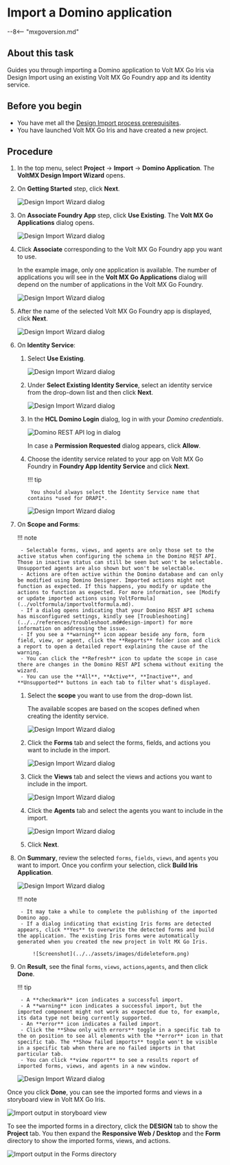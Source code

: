 # Import a Domino application 

--8<-- "mxgoversion.md"

## About this task

Guides you through importing a Domino application to Volt MX Go Iris via Design Import using an existing Volt MX Go Foundry app and its identity service.

## Before you begin

- You have met all the [Design Import process prerequisites](../../tutorials/designimport.md#before-you-begin).  
- You have launched Volt MX Go Iris and have created a new project.

## Procedure

1. In the top menu, select **Project** &rarr; **Import** &rarr; **Domino Application**. The **VoltMX Design Import Wizard** opens.

2. On **Getting Started** step, click **Next**.

    ![Design Import Wizard dialog](../../assets/images/diwizard.png)

3. On **Associate Foundry App** step, click **Use Existing**. The **Volt MX Go Applications** dialog opens.

    ![Design Import Wizard dialog](../../assets/images/difoundryapp.png)

4. Click **Associate** corresponding to the Volt MX Go Foundry app you want to use. 

    In the example image, only one application is available. The number of applications you will see in the **Volt MX Go Applications** dialog will depend on the number of applications in the Volt MX Go Foundry. 

    ![Design Import Wizard dialog](../../assets/images/diassociate.png)

5. After the name of the selected Volt MX Go Foundry app is displayed, click **Next**.

    ![Design Import Wizard dialog](../../assets/images/difoundrybackend.png)

6. On **Identity Service**:

    1. Select **Use Existing**.

        ![Design Import Wizard dialog](../../assets/images/diexistdrapi.png)

    2. Under **Select Existing Identity Service**, select an identity service from the drop-down list and then click **Next**.

        ![Design Import Wizard dialog](../../assets/images/didrapi.png)

    3. In the **HCL Domino Login** dialog, log in with your *Domino credentials*.

        ![Domino REST API log in dialog](../../assets/images/dicredential.png)

        In case a **Permission Requested** dialog appears, click **Allow**.

    4. Choose the identity service related to your app on Volt MX Go Foundry in **Foundry App Identity Service** and click **Next**.

        !!! tip

            You should always select the Identity Service name that contains *used for DRAPI*.

        ![Design Import Wizard dialog](../../assets/images/difoundry.png)

7. On **Scope and Forms**:

    !!! note

        - Selectable forms, views, and agents are only those set to the active status when configuring the schema in the Domino REST API. Those in inactive status can still be seen but won't be selectable. Unsupported agents are also shown but won't be selectable. 
        - Actions are often active within the Domino database and can only be modified using Domino Designer. Imported actions might not function as expected. If this happens, you modify or update the actions to function as expected. For more information, see [Modify or update imported actions using VoltFormula](../voltformula/importvoltformula.md).
        - If a dialog opens indicating that your Domino REST API schema has misconfigured settings, kindly see [Troubleshooting](../../references/troubleshoot.md#design-import) for more information on addressing the issue.
        - If you see a **warning** icon appear beside any form, form field, view, or agent, click the **Reports** folder icon and click a report to open a detailed report explaining the cause of the warning.
        - You can click the **Refresh** icon to update the scope in case there are changes in the Domino REST API schema without exiting the wizard.
        - You can use the **All**, **Active**, **Inactive**, and **Unsupported** buttons in each tab to filter what's displayed.

    1. Select the **scope** you want to use from the drop-down list.

        The available scopes are based on the scopes defined when creating the identity service.  

        ![Design Import Wizard dialog](../../assets/images/discope.png)

    1. Click the **Forms** tab and select the forms, fields, and actions you want to include in the import.

        ![Design Import Wizard dialog](../../assets/images/discopeformv210.png)
        <!-- image for v204
        ![Design Import Wizard dialog](../assets/images/discopeform.png)
        -->

    1. Click the **Views** tab and select the views and actions you want to include in the import.

        ![Design Import Wizard dialog](../../assets/images/didbviewsv210.png)
        <!-- image for v204
        ![Design Import Wizard dialog](../assets/images/didbviews.png)
        -->

    1. Click the **Agents** tab and select the agents you want to include in the import.

        ![Design Import Wizard dialog](../../assets/images/diagentsv210.png)
        <!-- image for v204
        ![Design Import Wizard dialog](../assets/images/diagents.png)
        -->

    1. Click **Next**.

8. On **Summary**, review the selected `forms`, `fields`, `views`, and `agents` you want to import. Once you confirm your selection, click **Build Iris Application**.

    ![Design Import Wizard dialog](../../assets/images/disummary.png)

    !!! note

        - It may take a while to complete the publishing of the imported Domino app.
        - If a dialog indicating that existing Iris forms are detected appears, click **Yes** to overwrite the detected forms and build the application. The existing Iris forms were automatically generated when you created the new project in Volt MX Go Iris. 

            ![Screenshot](../../assets/images/dideleteform.png)

9. On **Result**, see the final `forms`, `views`, `actions`,`agents`, and then click **Done**.

    !!! tip

        - A **checkmark** icon indicates a successful import.  
        - A **warning** icon indicates a successful import, but the imported component might not work as expected due to, for example, its data type not being currently supported. 
        - An **error** icon indicates a failed import. 
        - Click the **Show only with errors** toggle in a specific tab to the on position to see all elements with the **error** icon in that specific tab. The **Show failed imports** toggle won't be visible in a specific tab when there are no failed imports in that particular tab.
        - You can click **view report** to see a results report of imported forms, views, and agents in a new window.

    ![Design Import Wizard dialog](../../assets/images/diresultv210.png) 

    <!-- image for v204
    ![Design Import Wizard dialog](../assets/images/diresult.png) 
    --> 

Once you click **Done**, you can see the imported forms and views in a storyboard view in Volt MX Go Iris.

![Import output in storyboard view](../../assets/images/dioutput.png)

To see the imported forms in a directory, click the **DESIGN** tab to show the **Project** tab. You then expand the **Responsive Web / Desktop** and the **Form** directory to show the imported forms, views, and actions.

![Import output in the Forms directory](../../assets/images/dioutput1.png)